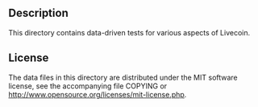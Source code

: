 Description
------------

This directory contains data-driven tests for various aspects of Livecoin.

License
--------

The data files in this directory are distributed under the MIT software
license, see the accompanying file COPYING or
http://www.opensource.org/licenses/mit-license.php.

